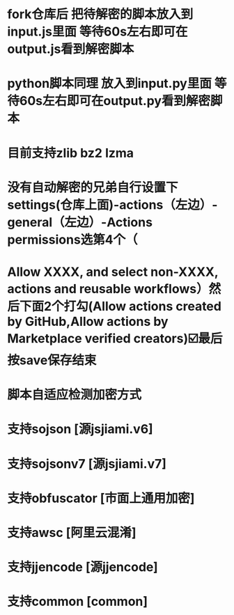 
# fork仓库后 把待解密的脚本放入到input.js里面 等待60s左右即可在output.js看到解密脚本

# python脚本同理 放入到input.py里面 等待60s左右即可在output.py看到解密脚本

# 目前支持zlib bz2 lzma

# 没有自动解密的兄弟自行设置下settings(仓库上面)-actions（左边）-general（左边）-Actions permissions选第4个（
# Allow XXXX, and select non-XXXX, actions and reusable workflows）然后下面2个打勾(Allow actions created by GitHub,Allow actions by Marketplace verified creators)☑️最后按save保存结束

# 脚本自适应检测加密方式

# 支持sojson [源jsjiami.v6]

# 支持sojsonv7 [源jsjiami.v7]

# 支持obfuscator [市面上通用加密]

# 支持awsc [阿里云混淆]

# 支持jjencode [源jjencode]

# 支持common [common]
